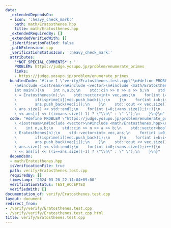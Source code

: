 ```yaml
---
data:
  _extendedDependsOn:
  - icon: ':heavy_check_mark:'
    path: math/Eratosthenes.hpp
    title: math/Eratosthenes.hpp
  _extendedRequiredBy: []
  _extendedVerifiedWith: []
  _isVerificationFailed: false
  _pathExtension: cpp
  _verificationStatusIcon: ':heavy_check_mark:'
  attributes:
    '*NOT_SPECIAL_COMMENTS*': ''
    PROBLEM: https://judge.yosupo.jp/problem/enumerate_primes
    links:
    - https://judge.yosupo.jp/problem/enumerate_primes
  bundledCode: "#line 1 \"verify/Eratosthenes.test.cpp\"\n#define PROBLEM \"https://judge.yosupo.jp/problem/enumerate_primes\"\
    \n#include <iostream>\n#include <vector>\n#include <math/Eratosthenes.hpp>\n\n\
    int main(){\n    int n,a,b;\n    std::cin >> n >> a >> b;\n    std::vector<bool>isprime\
    \ = Eratosthenes(n);\n    std::vector<int> vec,ans;\n    for(int i=0;i<=n;i++){\n\
    \        if(isprime[i])vec.push_back(i);\n    }\n    for(int i=b;i<vec.size();i+=a){\n\
    \        ans.push_back(vec[i]);\n    }\n    std::cout << vec.size() << \" \" <<\
    \ ans.size() << std::endl;\n    for(int i=0;i<ans.size();i++){\n        std::cout\
    \ << ans[i] << ((i==ans.size()-1) ? \"\\n\" : \" \");\n    }\n}\n"
  code: "#define PROBLEM \"https://judge.yosupo.jp/problem/enumerate_primes\"\n#include\
    \ <iostream>\n#include <vector>\n#include <math/Eratosthenes.hpp>\n\nint main(){\n\
    \    int n,a,b;\n    std::cin >> n >> a >> b;\n    std::vector<bool>isprime =\
    \ Eratosthenes(n);\n    std::vector<int> vec,ans;\n    for(int i=0;i<=n;i++){\n\
    \        if(isprime[i])vec.push_back(i);\n    }\n    for(int i=b;i<vec.size();i+=a){\n\
    \        ans.push_back(vec[i]);\n    }\n    std::cout << vec.size() << \" \" <<\
    \ ans.size() << std::endl;\n    for(int i=0;i<ans.size();i++){\n        std::cout\
    \ << ans[i] << ((i==ans.size()-1) ? \"\\n\" : \" \");\n    }\n}"
  dependsOn:
  - math/Eratosthenes.hpp
  isVerificationFile: true
  path: verify/Eratosthenes.test.cpp
  requiredBy: []
  timestamp: '2024-03-20 22:11:04+09:00'
  verificationStatus: TEST_ACCEPTED
  verifiedWith: []
documentation_of: verify/Eratosthenes.test.cpp
layout: document
redirect_from:
- /verify/verify/Eratosthenes.test.cpp
- /verify/verify/Eratosthenes.test.cpp.html
title: verify/Eratosthenes.test.cpp
---
```

